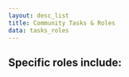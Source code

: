 ```yaml
---
layout: desc_list
title: Community Tasks & Roles
data: tasks_roles
---
```


<h2>Specific roles include:</h2>
